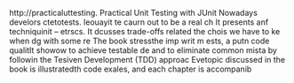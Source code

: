 
http://practicaluttesting.
Practical Unit Testing with JUnit 
Nowadays develors ctetotests. leouayit te caurn out to be a real ch
It presents anf techniquinit  – etrscs. It dcusses trade-offs related the chois we have to ke when dg with some re
The book stressthe imp writ m ests, a putn code qualitIt showow to achieve testable de and to eliminate common mista by followin the Tesiven Development (TDD) approac Evetopic discussed in the book is illustratedth code exales, and each chapter is accompanib













